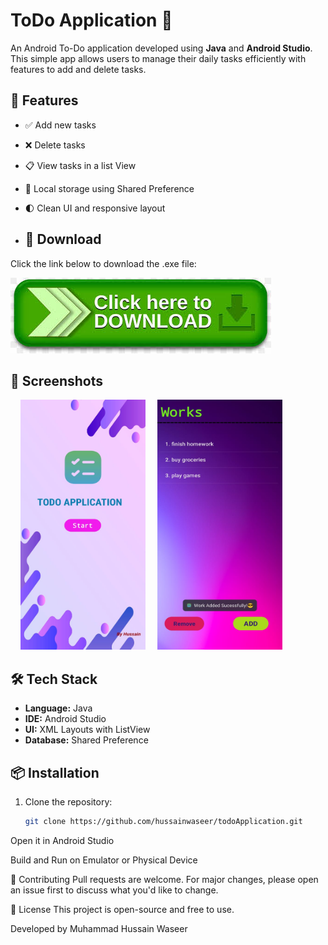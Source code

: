 # ToDo Application 📝

An Android To-Do application developed using **Java** and **Android Studio**. This simple app allows users to manage their daily tasks efficiently with features to add and delete tasks.

## 🚀 Features

- ✅ Add new tasks
- ❌ Delete tasks
- 📋 View tasks in a list View
- 💾 Local storage using Shared Preference
- 🌓 Clean UI and responsive layout

- ## 🔽 Download

Click the link below to download the .exe file:

[![Download](images/download.jpeg)](https://drive.google.com/file/d/1LUoANnzNiplAu57pS7Hkrwj4WoYy_1t8/view?usp=sharing)

## 📸 Screenshots

&nbsp;&nbsp;&nbsp;&nbsp;<img src="Images/dashboard.jpg" alt="Dashboard" width="200" height="400"/>
&nbsp;&nbsp;&nbsp;&nbsp;<img src="Images/works.jpg" alt="Works" width="200" height="400"/>

## 🛠️ Tech Stack

- **Language:** Java
- **IDE:** Android Studio
- **UI:** XML Layouts with ListView
- **Database:** Shared Preference

## 📦 Installation

1. Clone the repository:
   ```bash
   git clone https://github.com/hussainwaseer/todoApplication.git
Open it in Android Studio

Build and Run on Emulator or Physical Device

🤝 Contributing
Pull requests are welcome. For major changes, please open an issue first to discuss what you'd like to change.

📄 License
This project is open-source and free to use.

Developed by Muhammad Hussain Waseer
